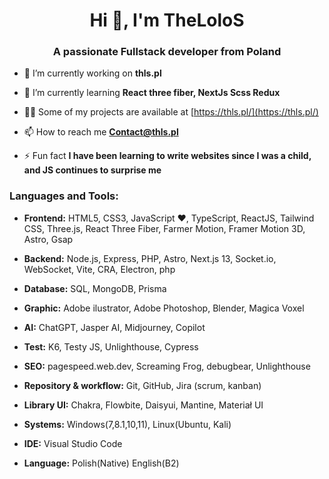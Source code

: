<h1 align="center">Hi 👋, I'm TheLoloS</h1>
<h3 align="center">A passionate Fullstack developer from Poland</h3>

- 🔭 I’m currently working on **thls.pl**

- 🌱 I’m currently learning **React three fiber, NextJs Scss Redux**

- 👨‍💻 Some of my projects are available at [https://thls.pl/](https://thls.pl/)

- 📫 How to reach me **Contact@thls.pl**

- ⚡ Fun fact **I have been learning to write websites since I was a child, and JS continues to surprise me**

<h3 align="left">Languages and Tools:</h3>

- **Frontend:** HTML5, CSS3, JavaScript ❤, TypeScript, ReactJS, Tailwind CSS, Three.js, React Three Fiber, Farmer Motion, Framer Motion 3D, Astro, Gsap
 
- **Backend:** Node.js, Express, PHP, Astro, Next.js 13, Socket.io, WebSocket, Vite, CRA, Electron, php

- **Database:** SQL, MongoDB, Prisma

- **Graphic:** Adobe ilustrator, Adobe Photoshop, Blender, Magica Voxel

- **AI:** ChatGPT, Jasper AI, Midjourney, Copilot

- **Test:** K6, Testy JS, Unlighthouse, Cypress

- **SEO:** pagespeed.web.dev, Screaming Frog, debugbear, Unlighthouse

- **Repository & workflow:** Git, GitHub, Jira (scrum, kanban)

- **Library UI:** Chakra, Flowbite, Daisyui, Mantine, Materiał UI

- **Systems:**  Windows(7,8.1,10,11), Linux(Ubuntu, Kali)

- **IDE:** Visual Studio Code

- **Language:** Polish(Native) English(B2)



[//]: # "![Top Langs](https://github-readme-stats.vercel.app/api/top-langs/?username=TheLoloS)](https://github.com/anuraghazra/github-readme-stats)"
[//]: # "![TheLoloS's GitHub stats](https://github-readme-stats.vercel.app/api?username=TheLoloS&show_icons=true)"

